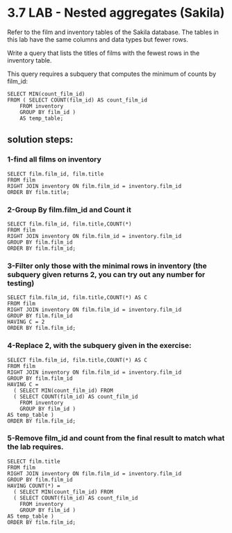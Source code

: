 # 3.7 LAB - Nested aggregates (Sakila)
Refer to the film and inventory tables of the Sakila database. The tables in this lab have the same columns and data types but fewer rows.

Write a query that lists the titles of films with the fewest rows in the inventory table.

This query requires a subquery that computes the minimum of counts by film_id:

	SELECT MIN(count_film_id) 
	FROM ( SELECT COUNT(film_id) AS count_film_id
		FROM inventory
		GROUP BY film_id ) 
		AS temp_table;

## solution steps:

### 1-find all films on inventory

    SELECT film.film_id, film.title
    FROM film
    RIGHT JOIN inventory ON film.film_id = inventory.film_id
    ORDER BY film.title;

### 2-Group By film.film_id and Count it
    SELECT film.film_id, film.title,COUNT(*)
    FROM film
    RIGHT JOIN inventory ON film.film_id = inventory.film_id
    GROUP BY film.film_id
    ORDER BY film.film_id;

### 3-Filter only those with the minimal rows in inventory (the subquery given returns 2, you can try out any number for testing)
    
    SELECT film.film_id, film.title,COUNT(*) AS C
    FROM film
    RIGHT JOIN inventory ON film.film_id = inventory.film_id
    GROUP BY film.film_id
    HAVING C = 2
    ORDER BY film.film_id;

### 4-Replace 2, with the subquery given in the exercise:

	SELECT film.film_id, film.title,COUNT(*) AS C
    FROM film
    RIGHT JOIN inventory ON film.film_id = inventory.film_id
    GROUP BY film.film_id
    HAVING C = 
      ( SELECT MIN(count_film_id) FROM 
      ( SELECT COUNT(film_id) AS count_film_id
        FROM inventory
        GROUP BY film_id ) 
    AS temp_table )
    ORDER BY film.film_id;
    
### 5-Remove film_id and count from the final result to match what the lab requires.

    SELECT film.title
    FROM film
    RIGHT JOIN inventory ON film.film_id = inventory.film_id
    GROUP BY film.film_id
    HAVING COUNT(*) = 
      ( SELECT MIN(count_film_id) FROM 
      ( SELECT COUNT(film_id) AS count_film_id
        FROM inventory
        GROUP BY film_id ) 
    AS temp_table )
    ORDER BY film.film_id;
    
    
